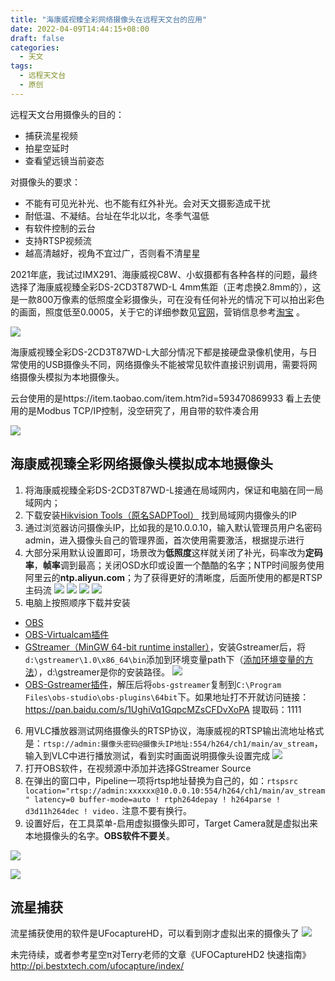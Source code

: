 ```yaml
---
title: "海康威视臻全彩网络摄像头在远程天文台的应用"
date: 2022-04-09T14:44:15+08:00
draft: false
categories:
  - 天文
tags:
  - 远程天文台
  - 原创
---
```


远程天文台用摄像头的目的：
- 捕获流星视频
- 拍星空延时
- 查看望远镜当前姿态

对摄像头的要求：
- 不能有可见光补光、也不能有红外补光。会对天文摄影造成干扰
- 耐低温、不凝结。台址在华北以北，冬季气温低
- 有软件控制的云台
- 支持RTSP视频流
- 越高清越好，视角不宜过广，否则看不清星星

<!--more-->
2021年底，我试过IMX291、海康威视C8W、小蚁摄都有各种各样的问题，最终选择了海康威视臻全彩DS-2CD3T87WD-L 4mm焦距（正考虑换2.8mm的），这是一款800万像素的低照度全彩摄像头，可在没有任何补光的情况下可以拍出彩色的画面，照度低至0.0005，关于它的详细参数见[官网](https://www.hikvision.com/cn/products/Front-End-Product/Fixed-Camera/Distributed-Series/ds-2cd3t87-d-wd-l0/?q=ds-2cd3t87-d-wd-l&position=3)，营销信息参考[淘宝](https://item.taobao.com/item.htm?id=574618170936&ns=1&abbucket=10#detail) 。

![](https://gd1.alicdn.com/imgextra/i3/163143065/O1CN01sBZrbh1YVoeKXMt2d_!!163143065.png_350x350.jpg)

海康威视臻全彩DS-2CD3T87WD-L大部分情况下都是接硬盘录像机使用，与日常使用的USB摄像头不同，网络摄像头不能被常见软件直接识别调用，需要将网络摄像头模拟为本地摄像头。

云台使用的是https://item.taobao.com/item.htm?id=593470869933 看上去使用的是Modbus TCP/IP控制，没空研究了，用自带的软件凑合用

![](https://gd4.alicdn.com/imgextra/i2/3884688156/O1CN01riaFQI2A7UpxG4T3l_!!3884688156.jpg_350x350.jpg)

## 海康威视臻全彩网络摄像头模拟成本地摄像头
1. 将海康威视臻全彩DS-2CD3T87WD-L接通在局域网内，保证和电脑在同一局域网内；
2. 下载安装[Hikvision Tools（原名SADPTool）](https://www.hikvision.com/cn/support/Downloads/Desktop-Application/HikvisionTools/) 找到局域网内摄像头的IP
3. 通过浏览器访问摄像头IP，比如我的是10.0.0.10，输入默认管理员用户名密码admin，进入摄像头自己的管理界面，首次使用需要激活，根据提示进行
4. 大部分采用默认设置即可，场景改为**低照度**这样就关闭了补光，码率改为**定码率**，**帧率**调到最高；关闭OSD水印或设置一个酷酷的名字；NTP时间服务使用阿里云的**ntp.aliyun.com**；为了获得更好的清晰度，后面所使用的都是RTSP主码流
![](https://oldmanblog.oss-cn-guangzhou.aliyuncs.com/blog/haikang-dizhaodu.jpg)
![](http://oldmanblog.oss-cn-guangzhou.aliyuncs.com/blog/海康威视服务端口设置.png)
![](http://oldmanblog.oss-cn-guangzhou.aliyuncs.com/blog/海康威视视频设置.png)
![](http://oldmanblog.oss-cn-guangzhou.aliyuncs.com/blog/海康威视IP设置.png)
1. 电脑上按照顺序下载并安装
  - [OBS](https://obsproject.com/)
  - [OBS-Virtualcam插件](https://obsproject.com/forum/resources/obs-virtualcam.949/)
  - [GStreamer（MinGW 64-bit runtime installer）](https://gstreamer.freedesktop.org/download/)，安装Gstreamer后，将`d:\gstreamer\1.0\x86_64\bin`添加到环境变量path下（[添加环境变量的方法](/p/windows10设置path环境变量的简单方法/)），d:\gstreamer是你的安装路径。
  ![](http://oldmanblog.oss-cn-guangzhou.aliyuncs.com/blog/gstreamer.png)
  - [OBS-Gstreamer插件](https://github.com/fzwoch/obs-gstreamer/releases)，解压后将`obs-gstreamer`复制到`C:\Program Files\obs-studio\obs-plugins\64bit`下。如果地址打不开就访问链接：https://pan.baidu.com/s/1UghiVq1GqpcMZsCFDvXoPA 提取码：1111
6. 用VLC播放器测试网络摄像头的RTSP协议，海康威视的RTSP输出流地址格式是：`rtsp://admin:摄像头密码@摄像头IP地址:554/h264/ch1/main/av_stream`，输入到VLC中进行播放测试，看到实时画面说明摄像头设置完成
![](https://oldmanblog.oss-cn-guangzhou.aliyuncs.com/blog/vlc-open.jpg)
7. 打开OBS软件，在视频源中添加并选择GStreamer Source
8. 在弹出的窗口中，Pipeline一项将rtsp地址替换为自己的，如：`rtspsrc location="rtsp://admin:xxxxxx@10.0.0.10:554/h264/ch1/main/av_stream" latency=0 buffer-mode=auto ! rtph264depay ! h264parse ! d3d11h264dec ! video.` 注意不要有换行。
9. 设置好后，在工具菜单-启用虚拟摄像头即可，Target Camera就是虚拟出来本地摄像头的名字。**OBS软件不要关**。

![](https://oldmanblog.oss-cn-guangzhou.aliyuncs.com/blog/obs-rtsp.jpg)

![](https://oldmanblog.oss-cn-guangzhou.aliyuncs.com/blog/obs-rtsp2.jpg)


## 流星捕获
流星捕获使用的软件是UFocaptureHD，可以看到刚才虚拟出来的摄像头了
![](https://oldmanblog.oss-cn-guangzhou.aliyuncs.com/blog/ufo.jpg)

未完待续，或者参考星空π对Terry老师的文章《UFOCaptureHD2 快速指南》 http://pi.bestxtech.com/ufocapture/index/